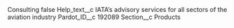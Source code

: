 <?xml version="1.0" encoding="UTF-8"?>
<CustomMetadata xmlns="http://soap.sforce.com/2006/04/metadata" xmlns:xsi="http://www.w3.org/2001/XMLSchema-instance" xmlns:xsd="http://www.w3.org/2001/XMLSchema">
    <label>Consulting</label>
    <protected>false</protected>
    <values>
        <field>Help_text__c</field>
        <value xsi:type="xsd:string">IATA’s advisory services for all sectors of the aviation industry</value>
    </values>
    <values>
        <field>Pardot_ID__c</field>
        <value xsi:type="xsd:string">192089</value>
    </values>
    <values>
        <field>Section__c</field>
        <value xsi:type="xsd:string">Products</value>
    </values>
</CustomMetadata>
